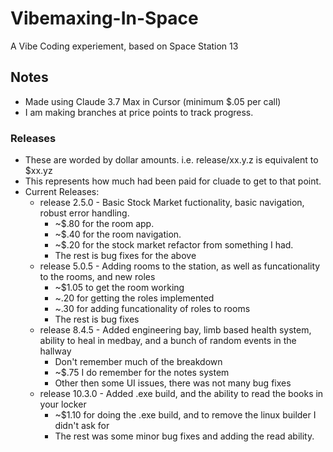 # Vibemaxing-In-Space
A Vibe Coding experiement, based on Space Station 13

## Notes
* Made using Claude 3.7 Max in Cursor (minimum $.05 per call)
* I am making branches at price points to track progress.

### Releases
* These are worded by dollar amounts. i.e. release/xx.y.z is equivalent to $xx.yz 
* This represents how much had been paid for cluade to get to that point. 
* Current Releases:
  * release 2.5.0 - Basic Stock Market fuctionality, basic navigation, robust error handling.
    * ~$.80 for the room app.
    * ~$.40 for the room navigation.
    * ~$.20 for the stock market refactor from something I had.
    * The rest is bug fixes for the above
  * release 5.0.5 - Adding rooms to the station, as well as funcationality to the rooms, and new roles
    * ~$1.05 to get the room working
    * ~.20 for getting the roles implemented
    * ~.30 for adding funcationality of roles to rooms
    * The rest is bug fixes
  * release 8.4.5 - Added engineering bay, limb based health system, ability to heal in medbay, and a bunch of random events in the hallway
    * Don't remember much of the breakdown
    * ~$.75 I do remember for the notes system
    * Other then some UI issues, there was not many bug fixes
  * release 10.3.0 - Added .exe build, and the ability to read the books in your locker
    * ~$1.10 for doing the .exe build, and to remove the linux builder I didn't ask for
    * The rest was some minor bug fixes and adding the read ability.  
